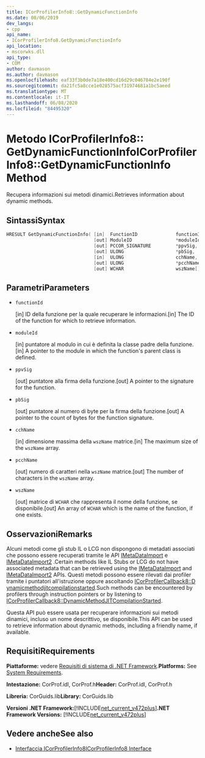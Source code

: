 ```yaml
---
title: ICorProfilerInfo8::GetDynamicFunctionInfo
ms.date: 08/06/2019
dev_langs:
- cpp
api_name:
- ICorProfilerInfo8.GetDynamicFunctionInfo
api_location:
- mscorwks.dll
api_type:
- COM
author: davmason
ms.author: davmason
ms.openlocfilehash: eaf33f3b0de7a18e400cd16d29c046784e2e190f
ms.sourcegitcommit: da21fc5a8cce1e028575acf31974681a1bc5aeed
ms.translationtype: MT
ms.contentlocale: it-IT
ms.lasthandoff: 06/08/2020
ms.locfileid: "84495320"
---
```

# <a name="icorprofilerinfo8getdynamicfunctioninfo-method"></a><span data-ttu-id="bade5-102">Metodo ICorProfilerInfo8:: GetDynamicFunctionInfo</span><span class="sxs-lookup"><span data-stu-id="bade5-102">ICorProfilerInfo8::GetDynamicFunctionInfo Method</span></span>

<span data-ttu-id="bade5-103">Recupera informazioni sui metodi dinamici.</span><span class="sxs-lookup"><span data-stu-id="bade5-103">Retrieves information about dynamic methods.</span></span>

## <a name="syntax"></a><span data-ttu-id="bade5-104">Sintassi</span><span class="sxs-lookup"><span data-stu-id="bade5-104">Syntax</span></span>

```cpp
HRESULT GetDynamicFunctionInfo( [in]  FunctionID              functionId,
                                [out] ModuleID                *moduleId,
                                [out] PCCOR_SIGNATURE         *ppvSig,
                                [out] ULONG                   *pbSig,
                                [in]  ULONG                   cchName,
                                [out] ULONG                   *pcchName,
                                [out] WCHAR                   wszName[]);
```

## <a name="parameters"></a><span data-ttu-id="bade5-105">Parametri</span><span class="sxs-lookup"><span data-stu-id="bade5-105">Parameters</span></span>

- `functionId`

  <span data-ttu-id="bade5-106">\[in] ID della funzione per la quale recuperare le informazioni.</span><span class="sxs-lookup"><span data-stu-id="bade5-106">\[in] The ID of the function for which to retrieve information.</span></span>

- `moduleId`

  <span data-ttu-id="bade5-107">\[in] puntatore al modulo in cui è definita la classe padre della funzione.</span><span class="sxs-lookup"><span data-stu-id="bade5-107">\[in] A pointer to the module in which the function's parent class is defined.</span></span>

- `ppvSig`

  <span data-ttu-id="bade5-108">\[out] puntatore alla firma della funzione.</span><span class="sxs-lookup"><span data-stu-id="bade5-108">\[out] A pointer to the signature for the function.</span></span>

- `pbSig`

  <span data-ttu-id="bade5-109">\[out] puntatore al numero di byte per la firma della funzione.</span><span class="sxs-lookup"><span data-stu-id="bade5-109">\[out] A pointer to the count of bytes for the function signature.</span></span>

- `cchName`

  <span data-ttu-id="bade5-110">\[in] dimensione massima della `wszName` matrice.</span><span class="sxs-lookup"><span data-stu-id="bade5-110">\[in] The maximum size of the `wszName` array.</span></span>

- `pcchName`

  <span data-ttu-id="bade5-111">\[out] numero di caratteri nella `wszName` matrice.</span><span class="sxs-lookup"><span data-stu-id="bade5-111">\[out] The number of characters in the `wszName` array.</span></span>

- `wszName`

  <span data-ttu-id="bade5-112">\[out] matrice di `WCHAR` che rappresenta il nome della funzione, se disponibile.</span><span class="sxs-lookup"><span data-stu-id="bade5-112">\[out] An array of `WCHAR` which is the name of the function, if one exists.</span></span>

## <a name="remarks"></a><span data-ttu-id="bade5-113">Osservazioni</span><span class="sxs-lookup"><span data-stu-id="bade5-113">Remarks</span></span>

<span data-ttu-id="bade5-114">Alcuni metodi come gli stub IL o LCG non dispongono di metadati associati che possono essere recuperati tramite le API [IMetaDataImport](../metadata/imetadataimport-interface.md) e [IMetaDataImport2](../metadata/imetadataimport2-interface.md) .</span><span class="sxs-lookup"><span data-stu-id="bade5-114">Certain methods like IL Stubs or LCG do not have associated metadata that can be retrieved using the [IMetaDataImport](../metadata/imetadataimport-interface.md) and [IMetaDataImport2](../metadata/imetadataimport2-interface.md) APIs.</span></span> <span data-ttu-id="bade5-115">Questi metodi possono essere rilevati dai profiler tramite i puntatori all'istruzione oppure ascoltando [ICorProfilerCallback8::D ynamicmethodjitcompilationstarted](icorprofilercallback8-dynamicmethodjitcompilationstarted-method.md).</span><span class="sxs-lookup"><span data-stu-id="bade5-115">Such methods can be encountered by profilers through instruction pointers or by listening to [ICorProfilerCallback8::DynamicMethodJITCompilationStarted](icorprofilercallback8-dynamicmethodjitcompilationstarted-method.md).</span></span>

<span data-ttu-id="bade5-116">Questa API può essere usata per recuperare informazioni sui metodi dinamici, incluso un nome descrittivo, se disponibile.</span><span class="sxs-lookup"><span data-stu-id="bade5-116">This API can be used to retrieve information about dynamic methods, including a friendly name, if available.</span></span>

## <a name="requirements"></a><span data-ttu-id="bade5-117">Requisiti</span><span class="sxs-lookup"><span data-stu-id="bade5-117">Requirements</span></span>

<span data-ttu-id="bade5-118">**Piattaforme:** vedere [Requisiti di sistema di .NET Framework](../../get-started/system-requirements.md).</span><span class="sxs-lookup"><span data-stu-id="bade5-118">**Platforms:** See [System Requirements](../../get-started/system-requirements.md).</span></span>

<span data-ttu-id="bade5-119">**Intestazione:** CorProf.idl, CorProf.h</span><span class="sxs-lookup"><span data-stu-id="bade5-119">**Header:** CorProf.idl, CorProf.h</span></span>

<span data-ttu-id="bade5-120">**Libreria:** CorGuids.lib</span><span class="sxs-lookup"><span data-stu-id="bade5-120">**Library:** CorGuids.lib</span></span>

<span data-ttu-id="bade5-121">**Versioni .NET Framework:**[!INCLUDE[net_current_v472plus](../../../../includes/net-current-v472plus.md)]</span><span class="sxs-lookup"><span data-stu-id="bade5-121">**.NET Framework Versions:** [!INCLUDE[net_current_v472plus](../../../../includes/net-current-v472plus.md)]</span></span>

## <a name="see-also"></a><span data-ttu-id="bade5-122">Vedere anche</span><span class="sxs-lookup"><span data-stu-id="bade5-122">See also</span></span>

- [<span data-ttu-id="bade5-123">Interfaccia ICorProfilerInfo8</span><span class="sxs-lookup"><span data-stu-id="bade5-123">ICorProfilerInfo8 Interface</span></span>](icorprofilerinfo8-interface.md)
